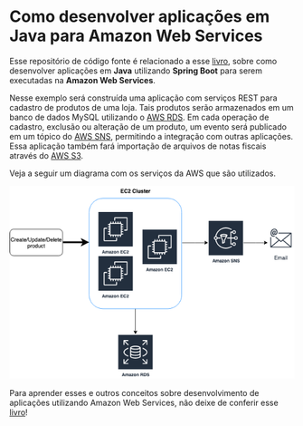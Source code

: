 # Como desenvolver aplicações em Java para Amazon Web Services 
Esse repositório de código fonte é relacionado a esse [livro](http://leanpub.com/amazonwebservice), sobre como desenvolver aplicações em **Java**  utilizando **Spring Boot** para serem executadas na **Amazon Web Services**. 

Nesse exemplo será construída uma aplicação com serviços REST para cadastro de produtos de uma loja. Tais produtos serão armazenados em um banco de dados MySQL utilizando o [AWS RDS](https://aws.amazon.com/rds/). Em cada operação de cadastro, exclusão ou alteração de um produto, um evento será publicado em um tópico do [AWS SNS](https://aws.amazon.com/sns), permitindo a integração com outras aplicações. Essa aplicação também fará importação de arquivos de notas fiscais através do [AWS S3](https://aws.amazon.com/s3/).

Veja a seguir um diagrama com os serviços da AWS que são utilizados.

![Diagrama da aplicação e serviços AWS utilizados](images/167_sns_chapter_02.png)

Para aprender esses e outros conceitos sobre desenvolvimento de aplicações utilizando Amazon Web Services, não deixe de conferir esse [livro](http://leanpub.com/amazonwebservice)!